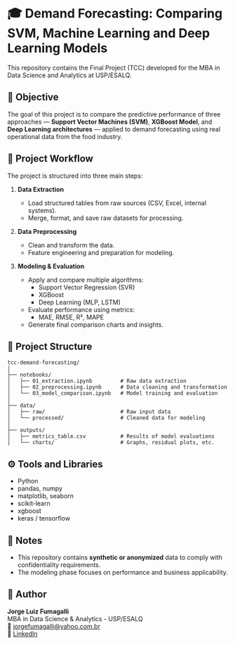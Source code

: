 # 🎓 Demand Forecasting: Comparing SVM, Machine Learning and Deep Learning Models

This repository contains the Final Project (TCC) developed for the MBA in Data Science and Analytics at USP/ESALQ.

## 🎯 Objective

The goal of this project is to compare the predictive performance of three approaches — **Support Vector Machines (SVM)**, **XGBoost Model**, and **Deep Learning architectures** — applied to demand forecasting using real operational data from the food industry.

## 🧱 Project Workflow

The project is structured into three main steps:

1. **Data Extraction**  
   - Load structured tables from raw sources (CSV, Excel, internal systems).
   - Merge, format, and save raw datasets for processing.

2. **Data Preprocessing**  
   - Clean and transform the data.
   - Feature engineering and preparation for modeling.

3. **Modeling & Evaluation**  
   - Apply and compare multiple algorithms:
     - Support Vector Regression (SVR)
     - XGBoost
     - Deep Learning (MLP, LSTM)
   - Evaluate performance using metrics:
     - MAE, RMSE, R², MAPE
   - Generate final comparison charts and insights.

## 📁 Project Structure

```
tcc-demand-forecasting/
│
├── notebooks/
│   ├── 01_extraction.ipynb         # Raw data extraction
│   ├── 02_preprocessing.ipynb      # Data cleaning and transformation
│   └── 03_model_comparison.ipynb   # Model training and evaluation
│
├── data/
│   ├── raw/                        # Raw input data
│   └── processed/                  # Cleaned data for modeling
│
├── outputs/
│   ├── metrics_table.csv           # Results of model evaluations
│   └── charts/                     # Graphs, residual plots, etc.
```

## ⚙️ Tools and Libraries

- Python
- pandas, numpy
- matplotlib, seaborn
- scikit-learn
- xgboost
- keras / tensorflow

## 📝 Notes

- This repository contains **synthetic or anonymized** data to comply with confidentiality requirements.
- The modeling phase focuses on performance and business applicability.

## 👤 Author

**Jorge Luiz Fumagalli**  
MBA in Data Science & Analytics - USP/ESALQ  
📧 jorgefumagalli@yahoo.com.br  
🔗 [LinkedIn]((https://www.linkedin.com/in/jorge-fumagalli-bb8975121/))

